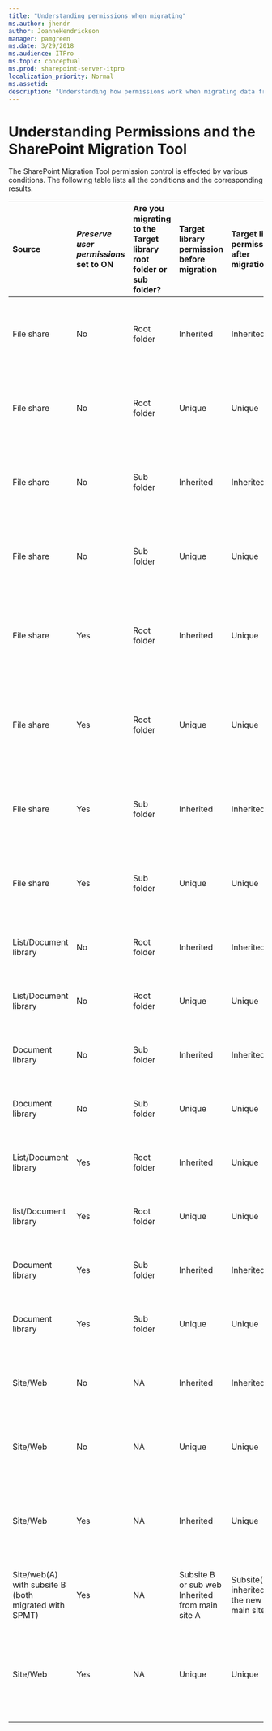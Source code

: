 ```yaml
---
title: "Understanding permissions when migrating"
ms.author: jhendr
author: JoanneHendrickson
manager: pamgreen
ms.date: 3/29/2018
ms.audience: ITPro
ms.topic: conceptual
ms.prod: sharepoint-server-itpro
localization_priority: Normal
ms.assetid: 
description: "Understanding how permissions work when migrating data from on-premises to SPO using the SharePoint Migration Tool"
---
```


# Understanding Permissions and the SharePoint Migration Tool

The SharePoint Migration Tool permission control is effected by various conditions.  The following table lists all the conditions and the corresponding results.

|**Source**|***Preserve user permissions* set to ON**|**Are you migrating to the Target library root folder or sub folder?**|**Target library permission before migration**|**Target library permission after migration**|**Note**|
|:-----|:-----|:-----|:-----|:-----|:-----|
|File share|No|Root folder|Inherited|Inherited|Role assignments of the target library and existing files won't be changed| migrated files have Inherited permission (Inherited role assignments from target library)|
|File share|No|Root folder|Unique|Unique|Role assignments of the target library and existing files won't be changed| migrated files have Inherited permission (Inherited role assignments from target library)|
|File share|No|Sub folder|Inherited|Inherited|Role assignments of the target library and existing files won't be changed| migrated files have Inherited permission (Inherited role assignments from target library)|
|File share|No|Sub folder|Unique|Unique|Role assignments of the target library and existing files won't be changed| migrated files have Inherited permission (Inherited role assignments from target library)|
|File share|Yes|Root folder|Inherited|Unique|Role assignments of the target library will be replaced by that in source root folder| existing files with Inherited permission will still be Inherited permission but with new role assignment from target library| existing files with Unique permission won't be changed; migrated files without any permission in the source will have Inherited permission and Inherited role assignment from target library| migrated files with any permission in the source will carry over these permission as Unique permission.|
|File share|Yes|Root folder|Unique|Unique|Permission from the source folder will be added as new role assignments to the target library| existing files with Inherited permission will still be Inherited permission but with new role assignment from target library| existing files with Unique permission won't be changed; migrated files without any permission in the source will have Inherited permission and Inherited role assignment from target library| migrated files with any permission in the source will carry over these permission as Unique permission.|
|File share|Yes|Sub folder|Inherited|Inherited|Role assignments of the target library and existing files won't be changed| permission from source folder and files will be carried over to the target subfolder and corresponding files| which will have Unique permission| as new role assignments|
|File share|Yes|Sub folder|Unique|Unique|Role assignments of the target library and existing files won't be changed| permission from source folder and files will be carried over to the target subfolder and corresponding files| which will have Unique permission| as new role assignments|
|List/Document library |No|Root folder|Inherited|Inherited|Same as File share migration with same condition|
|List/Document library |No|Root folder|Unique|Unique|Same as File share migration with same condition|
|Document library |No|Sub folder|Inherited|Inherited|Same as File share migration with same condition|
|Document library |No|Sub folder|Unique|Unique|Same as File share migration with same condition|
|List/Document library |Yes|Root folder|Inherited|Unique|Same as File share migration with same condition|
|list/Document library |Yes|Root folder|Unique|Unique|Same as File share migration with same condition|
|Document library |Yes|Sub folder|Inherited|Inherited|Same as File share migration with same condition|
|Document library |Yes|Sub folder|Unique|Unique|Same as File share migration with same condition|
|Site/Web|No|NA|Inherited|Inherited|Role assignment of target site/web will be unchanged|
|Site/Web|No|NA|Unique|Unique|Role assignment of target site/web will be unchanged|
|Site/Web|Yes|NA|Inherited |Unique|Role assignment of target site/web **will be replaced** by those in the source site/web|
|Site/web(A) with subsite B  (both migrated with SPMT)|Yes|NA|Subsite B or sub web Inherited from main site A|Subsite(B/web inherited from the new SPO main site A|Site A is migrated as described for normal site migration|
|Site/Web|Yes|NA|Unique|Unique|Role assignment of source site/web will be added as new role assignments to the target site/web|


